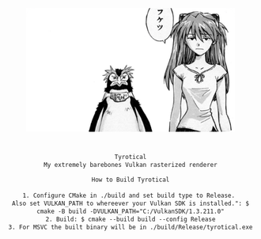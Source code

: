 <div align="center">
  <img src="readme/title_img.png" alt="readme/title_img.png" height="250">
  <h1></h1>
</div>
<div align="center">

    Tyrotical
    My extremely barebones Vulkan rasterized renderer

</div>
<div align="center">

    How to Build Tyrotical

    1. Configure CMake in ./build and set build type to Release. 
    Also set VULKAN_PATH to whereever your Vulkan SDK is installed.": $ cmake -B build -DVULKAN_PATH="C:/VulkanSDK/1.3.211.0"
    2. Build: $ cmake --build build --config Release
    3. For MSVC the built binary will be in ./build/Release/tyrotical.exe
</div>

